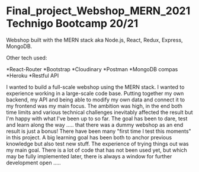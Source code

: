 # Final_project_Webshop_MERN_2021 Technigo Bootcamp 20/21



Webshop built with the MERN stack aka Node.js, React, Redux, Express, MongoDB.

Other tech used:

*React-Router
*Bootstrap
*Cloudinary
*Postman
*MongoDB compas
*Heroku
*Restful API

I wanted to build a full-scale webshop using the MERN stack. I wanted to experience working in a large-scale code base. Putting together my own backend, my API and being able to modify my own data and connect it to my frontend was my main focus. The ambition was high, in the end both time limits and various technical challenges inevitably affected the result but I'm happy with what I've been up to so far. The goal has been to dare, test and learn along the way ..... that there was a dummy webshop as an end result is just a bonus! There have been many "first time I test this moments" in this project. A big learning goal has been both to anchor previous knowledge but also test new stuff. The experience of trying things out was my main goal. There is a lot of code that has not been used yet, but which may be fully implemented later, there is always a window for further development open .....
